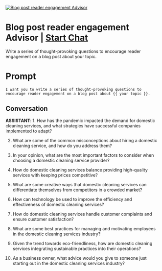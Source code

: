 
[![Blog post reader engagement Advisor](https://flow-prompt-covers.s3.us-west-1.amazonaws.com/icon/minimalist/mini_9.png)](https://gptcall.net/chat.html?data=%7B%22contact%22%3A%7B%22id%22%3A%22jSTkrCE3WuEQy42fvPKw2%22%2C%22flow%22%3Atrue%7D%7D)
# Blog post reader engagement Advisor | [Start Chat](https://gptcall.net/chat.html?data=%7B%22contact%22%3A%7B%22id%22%3A%22jSTkrCE3WuEQy42fvPKw2%22%2C%22flow%22%3Atrue%7D%7D)
Write a series of thought-provoking questions to encourage reader engagement on a blog post about your topic.

# Prompt

```
I want you to write a series of thought-provoking questions to encourage reader engagement on a blog post about {{ your topic }}.

```

## Conversation

**ASSISTANT**: 1. How has the pandemic impacted the demand for domestic cleaning services, and what strategies have successful companies implemented to adapt?

2. What are some of the common misconceptions about hiring a domestic cleaning service, and how do you address them?

3. In your opinion, what are the most important factors to consider when choosing a domestic cleaning service provider?

4. How do domestic cleaning services balance providing high-quality services with keeping prices competitive?

5. What are some creative ways that domestic cleaning services can differentiate themselves from competitors in a crowded market?

6. How can technology be used to improve the efficiency and effectiveness of domestic cleaning services?

7. How do domestic cleaning services handle customer complaints and ensure customer satisfaction?

8. What are some best practices for managing and motivating employees in the domestic cleaning services industry?

9. Given the trend towards eco-friendliness, how are domestic cleaning services integrating sustainable practices into their operations?

10. As a business owner, what advice would you give to someone just starting out in the domestic cleaning services industry?


